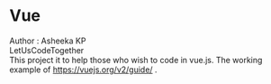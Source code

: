 # Vue
  Author : Asheeka KP      
  LetUsCodeTogether                              
This project it to help those who wish to code in vue.js. The working example of https://vuejs.org/v2/guide/ .
